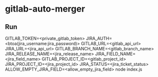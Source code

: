 # gitlab-auto-merger

## Run
GITLAB_TOKEN=<private_gitlab_token>
JIRA_AUTH=<btoa(jira_username:jira_password)>
GITLAB_URL=<gitlab_api_url>
JIRA_URL=<jira_api_url>
GITLAB_BRANCH_NAME=<gitlab_branch_name>
JIRA_RELEASE_NAME=<jira_release_name>
JIRA_FIELD_NAME=<jira_field_name>
GITLAB_PROJECT_ID=<gitlab_project_id>
JIRA_PROJECT_ID=<jira_project_id>
JIRA_STATUS=<jira_ticket_status>
ALLOW_EMPTY_JIRA_FIELD=<allow_empty_jira_field>
node index.js
